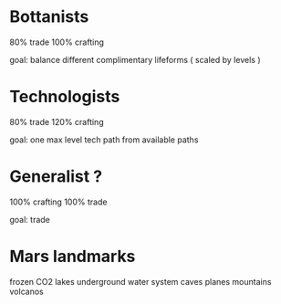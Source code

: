 # Bottanists

80% trade
100% crafting

goal: balance different complimentary lifeforms ( scaled by levels )

# Technologists

80% trade
120% crafting

goal: one max level tech path from available paths

# Generalist ?

100% crafting
100% trade

goal: trade

# Mars landmarks

frozen CO2 lakes
underground water system
caves
planes
mountains
volcanos
